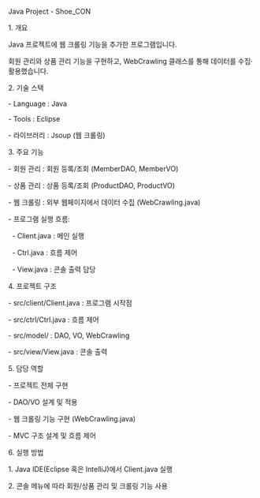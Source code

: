 Java Project - Shoe\_CON



1\. 개요

Java 프로젝트에 웹 크롤링 기능을 추가한 프로그램입니다.  

회원 관리와 상품 관리 기능을 구현하고, WebCrawling 클래스를 통해 데이터를 수집·활용했습니다.



2\. 기술 스택

\- Language : Java

\- Tools : Eclipse

\- 라이브러리 : Jsoup (웹 크롤링)



3\. 주요 기능

\- 회원 관리 : 회원 등록/조회 (MemberDAO, MemberVO)

\- 상품 관리 : 상품 등록/조회 (ProductDAO, ProductVO)

\- 웹 크롤링 : 외부 웹페이지에서 데이터 수집 (WebCrawling.java)

\- 프로그램 실행 흐름:

&nbsp; - Client.java : 메인 실행

&nbsp; - Ctrl.java : 흐름 제어

&nbsp; - View.java : 콘솔 출력 담당



4\. 프로젝트 구조

\- src/client/Client.java : 프로그램 시작점

\- src/ctrl/Ctrl.java : 흐름 제어

\- src/model/ : DAO, VO, WebCrawling

\- src/view/View.java : 콘솔 출력



5\. 담당 역할

\- 프로젝트 전체 구현

\- DAO/VO 설계 및 적용

\- 웹 크롤링 기능 구현 (WebCrawling.java)

\- MVC 구조 설계 및 흐름 제어



6\. 실행 방법

1\. Java IDE(Eclipse 혹은 IntelliJ)에서 Client.java 실행

2\. 콘솔 메뉴에 따라 회원/상품 관리 및 크롤링 기능 사용

